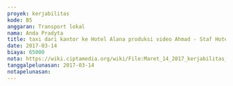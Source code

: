 ```yaml
---
proyek: kerjabilitas
kode: B5
anggaran: Transport lokal
nama: Anda Pradyta
title: taxi dari kantor ke Hotel Alana produksi video Ahmad - Staf Hotel Alana
date: 2017-03-14
biaya: 65000
nota: https://wiki.ciptamedia.org/wiki/File:Maret_14_2017_kerjabilitas_B5_alana_ke_kantor_anda.jpg
tanggalpelunasan: 2017-03-14
notapelunasan:
---
```

